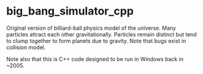 big_bang_simulator_cpp
======================

Original version of billiard-ball physics model of the universe.  Many particles attract each other gravitationally.  Particles remain distinct but tend to clump together to form planets due to gravity.  Note that bugs exist in collision model.

Note also that this is C++ code designed to be run in Windows back in ~2005.